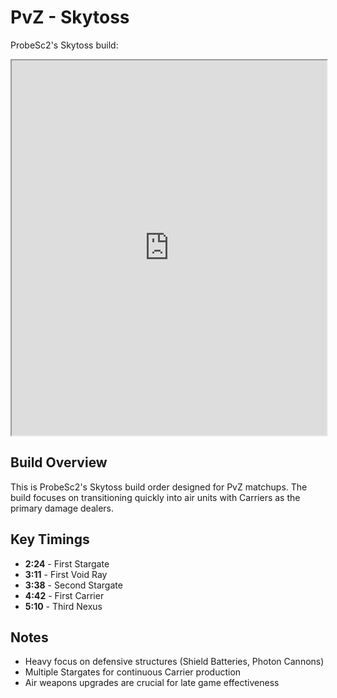 # PvZ - Skytoss

ProbeSc2's Skytoss build:

<iframe width="100%" height="600px" src="https://srfoster.github.io/sc2-build-vis/embed.html?build=12%09%20%200%3A00%09%20%20Probe%09%20%20%0A%20%2013%09%20%200%3A12%09%20%20Probe%09%20%20%0A%20%2014%09%20%200%3A19%09%20%20Pylon%09%20%20%0A%20%2014%09%20%200%3A24%09%20%20Probe%09%20%20%0A%20%2015%09%20%200%3A37%09%20%20Probe%20(Chrono%20Boost)%09%20%20%0A%20%2016%09%20%200%3A44%09%20%20Gateway%09%20%20%0A%20%2016%09%20%200%3A47%09%20%20Probe%20x2%20(Chrono%20Boost)%09%20%20%0A%20%2016%09%20%200%3A49%09%20%20Assimilator%09%20%20%0A%20%2018%09%20%201%3A04%09%20%20Probe%09%20%20%0A%20%2019%09%20%201%3A16%09%20%20Probe%09%20%20%0A%20%2020%09%20%201%3A24%09%20%20Nexus%09%20%20%0A%20%2020%09%20%201%3A33%09%20%20Cybernetics%20Core%09%20%20%0A%20%2020%09%20%201%3A36%09%20%20Probe%09%20%20%0A%20%2021%09%20%201%3A41%09%20%20Assimilator%09%20%20%0A%20%2021%09%20%201%3A48%09%20%20Probe%09%20%20%0A%20%2021%09%20%201%3A51%09%20%20Pylon%09%20%20%0A%20%2023%09%20%202%3A07%09%20%20Adept%20(Chrono%20Boost)%09%20%20%0A%20%2023%09%20%202%3A10%09%20%20Warp%20Gate%09Research%20%0A%20%2027%09%20%202%3A24%09%20%20Stargate%09%20%20%0A%20%2028%09%20%202%3A32%09%20%20Stalker%09%20%20%0A%20%2032%09%20%202%3A45%09%20%20Shield%20Battery%09%20%20%0A%20%2037%09%20%203%3A11%09%20%20Void%20Ray%20(Chrono%20Boost)%09%20%20%0A%20%2041%09%20%203%3A15%09%20%20Pylon%09%20%20%0A%20%2043%09%20%203%3A25%09%20%20Assimilator%20x2%09%20%20%0A%20%2045%09%20%203%3A38%09%20%20Stargate%09%20%20%0A%20%2047%09%20%203%3A45%09%20%20Pylon%09%20%20%0A%20%2049%09%20%203%3A59%09%20%20Fleet%20Beacon%09%20%20%0A%20%2050%09%20%204%3A09%09%20%20Pylon%09%20%20%0A%20%2052%09%20%204%3A10%09%20%20Forge%09%20%20%0A%20%2054%09%20%204%3A42%09%20%20Carrier%20(Chrono%20Boost)%09%20%20%0A%20%2054%09%20%204%3A45%09%20%20Photon%20Cannon%20x2%09%20%20%0A%20%2066%09%20%204%3A48%09%20%20Carrier%20(Chrono%20Boost)%09%20%20%0A%20%2070%09%20%205%3A10%09%20%20Nexus%09%20%20%0A%20%2068%09%20%205%3A30%09%20%20Carrier%20(Chrono%20Boost)%09%20%20%0A%20%2068%09%20%205%3A35%09%20%20Shield%20Battery%09%20%20%0A%20%2074%09%20%205%3A40%09%20%20Photon%20Cannon%09%20%20%0A%20%2080%09%20%205%3A45%09%20%20Carrier%20(Chrono%20Boost)%09%20%20%0A%20%2082%09%20%205%3A56%09%20%20Protoss%20Air%20Weapons%20Level%201%09%20%20%0A%20%2084%09%20%206%3A03%09%20%20Photon%20Cannon%09%20%20%0A%20%2094%09%20%206%3A32%09%20%20Carrier%20x2%20(Chrono%20Boost)%09%20%20%0A%20%20103%09%20%206%3A44%09%20%20Assimilator%20x2%09%20%20%0A%20%20108%09%20%207%3A02%09%20%20Stargate%09%20%20%0A%20%20111%09%20%207%3A20%09%20%20Photon%20Cannon%20x2%09%20%20%0A%20%20111%09%20%207%3A21%09%20%20Shield%20Battery%09%20%20%0A%20%20117%09%20%207%3A24%09%20%20Carrier%20(Chrono%20Boost)%09%20%20%0A%20%20123%09%20%207%3A32%09%20%20Carrier%20(Chrono%20Boost)%09%20%20%0A%20%20130%09%20%207%3A54%09%20%20Carrier%20(Chrono%20Boost)%09%20%20%0A%20%20130%09%20%207%3A59%09%20%20Protoss%20Air%20Weapons%20Level%202%20(Chrono%20Boost)%09%20%20%0A%20%20130%09%20%208%3A01%09%20%20Nexus%09%20%20%0A%20%20130%09%20%208%3A18%09%20%20Carrier%20(Chrono%20Boost)%09%20%20%0A%20%20136%09%20%208%3A20%09%20%20Photon%20Cannon%20x2%09%20%20%0A%20%20136%09%20%208%3A24%09%20%20Shield%20Battery%09%20%20%0A%20%20146%09%20%208%3A42%09%20%20Photon%20Cannon%09%20%20%0A%20%20146%09%20%208%3A43%09%20%20Shield%20Battery%20x2%09%20%20%0A%20%20155%09%20%209%3A01%09%20%20Assimilator%20x2%09%20%20%0A%20%20164%09%20%209%3A40%09%20%20Nexus%09%20%20%0A%20%20173%09%20%2010%3A09%09%20%20Photon%20Cannon%09%20%20%0A%20%20188%09%20%2010%3A48%09%20%20Stargate%20x2%09%20%20%0A%20%20189%09%20%2010%3A55%09%20%20Stargate"> </iframe>

## Build Overview

This is ProbeSc2's Skytoss build order designed for PvZ matchups. The build focuses on transitioning quickly into air units with Carriers as the primary damage dealers.

## Key Timings

- **2:24** - First Stargate
- **3:11** - First Void Ray 
- **3:38** - Second Stargate
- **4:42** - First Carrier
- **5:10** - Third Nexus

## Notes

- Heavy focus on defensive structures (Shield Batteries, Photon Cannons)
- Multiple Stargates for continuous Carrier production
- Air weapons upgrades are crucial for late game effectiveness
